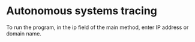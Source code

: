 # Autonomous systems tracing

To run the program, in the ip field of the main method, enter
IP address or domain name.